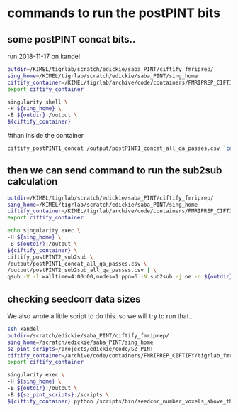 # commands to run the postPINT bits

## some postPINT concat bits..

run 2018-11-17 on kandel

```sh
outdir=/KIMEL/tigrlab/scratch/edickie/saba_PINT/ciftify_fmriprep/
sing_home=/KIMEL/tigrlab/scratch/edickie/saba_PINT/sing_home
ciftify_container=/KIMEL/tigrlab/archive/code/containers/FMRIPREP_CIFTIFY/tigrlab_fmriprep_ciftify_1.1.2-2.1.0-2018-10-12-dcfba6cc0add.img
export ciftify_container

singularity shell \
-H ${sing_home} \
-B ${outdir}:/output \
${ciftify_container}
```

#than inside the container

```sh
ciftify_postPINT1_concat /output/postPINT1_concat_all_qa_passes.csv `cat /output/qa_passes_summary_filelist.csv`
```

## then we can send command to run the sub2sub calculation

```sh
outdir=/KIMEL/tigrlab/scratch/edickie/saba_PINT/ciftify_fmriprep/
sing_home=/KIMEL/tigrlab/scratch/edickie/saba_PINT/sing_home
ciftify_container=/KIMEL/tigrlab/archive/code/containers/FMRIPREP_CIFTIFY/tigrlab_fmriprep_ciftify_1.1.2-2.1.0-2018-10-12-dcfba6cc0add.img
export ciftify_container

echo singularity exec \
-H ${sing_home} \
-B ${outdir}:/output \
${ciftify_container} \
ciftify_postPINT2_sub2sub \
/output/postPINT1_concat_all_qa_passes.csv \
/output/postPINT2_sub2sub_all_qa_passes.csv | \
qsub -V -l walltime=4:00:00,nodes=1:ppn=6 -N sub2sub -j oe -o ${outdir}
```

## checking seedcorr data sizes

We also wrote a little script to do this..so we will try to run that..
```sh
ssh kandel
outdir=/scratch/edickie/saba_PINT/ciftify_fmriprep/
sing_home=/scratch/edickie/saba_PINT/sing_home
sz_pint_scripts=/projects/edickie/code/SZ_PINT
ciftify_container=/archive/code/containers/FMRIPREP_CIFTIFY/tigrlab_fmriprep_ciftify_1.1.2-2.1.0-2018-10-12-dcfba6cc0add.img
export ciftify_container

singularity exec \
-H ${sing_home} \
-B ${outdir}:/output \
-B ${sz_pint_scripts}:/scripts \
${ciftify_container} python /scripts/bin/seedcor_number_voxels_above_threshold.py  /output/ /scripts/phenotypic/20181118_pheno_qapass.csv /output/seedcorr_numvxabove_all_qa_passes.csv
```
